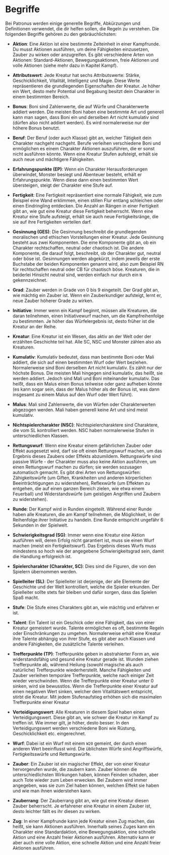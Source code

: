 # Begriffe

Bei Patronus werden einige generelle Begriffe, Abkürzungen und Definitionen verwendet, die dir helfen sollen, die Regeln zu verstehen. Die folgenden Begriffe gehören zu den gebräuchlichsten:

- **Aktion**: Eine Aktion ist eine bestimmte Zeiteinheit in einer Kampfrunde. Du musst Aktionen ausführen, um deine Fähigkeiten einzusetzen, Zauber zu wirken oder anzugreifen. Es gibt verschiedene Arten von Aktionen: Standard-Aktionen, Bewegungsaktionen, freie Aktionen und volle Aktionen (siehe mehr dazu in Kapitel Kampf).

- **Attributswert**: Jede Kreatur hat sechs Attributswerte: Stärke, Geschicklichkeit, Vitalität, Intelligenz und Magie. Diese Werte repräsentieren die grundlegenden Eigenschaften der Kreatur. Je höher ein Wert, desto mehr Potential und Begabung besitzt dein Charakter in einem bestimmten Bereich.


- **Bonus**: Boni sind Zahlenwerte, die auf Würfe und Charakterwerte addiert werden. Die meisten Boni haben eine bestimmte Art und generell kann man sagen, dass Boni ein und derselben Art nicht kumulativ sind (dürfen also nicht addiert werden). Es wird normalerweise nur der höhere Bonus benutzt.

- **Beruf**: Der Beruf  (oder auch Klasse) gibt an, welcher Tätigkeit dein Charakter nachgeht nachgeht. Berufe verleihen verschiedene Boni und ermöglichen es einem Charakter Aktionen auszuführen, die er sonst nicht ausführen könnte. Wenn eine Kreatur Stufen aufsteigt, erhält sie auch neue und mächtigere Fähigkeiten.

- **Erfahrungspunkte (EP)**: Wenn ein Charakter Herausforderungen überwindet, Monster besiegt und Abenteuer besteht, erhält er Erfahrungspunkte. Wenn diese dann einen bestimmten Wert übersteigen, steigt der Charakter eine Stufe auf.

- **Fertigkeit**: Eine Fertigkeit repräsentiert eine normale Fähigkeit, wie zum Beispiel eine Wand erklimmen, einen stillen Flur entlang schleichen oder einen Eindringling entdecken. Die Anzahl an Rängen in einer Fertigkeit gibt an, wie gut eine Kreatur diese Fertigkeit beherrscht. Wenn eine Kreatur eine Stufe aufsteigt, erhält sie auch neue Fertigkeitsränge, die sie auf ihre Fertigkeiten verteilen darf.

- **Gesinnung (GES)**: Die Gesinnung beschreibt die grundlegenden moralischen und ethischen Vorstellungen einer Kreatur. Jede Gesinnung besteht aus zwei Komponenten. Die eine Komponente gibt an, ob ein Charakter rechtschaffen, neutral oder chaotisch ist. Die andere Komponente, die darauf folgt, beschreibt, ob der Charakter gut, neutral oder böse ist. Gesinnungen werden abgekürzt, indem jeweils der erste Buchstabe der beiden Komponenten genannt wird, also zum Beispiel RN für rechtschaffen neutral oder CB für chaotisch böse. Kreaturen, die in beiderlei Hinsicht neutral sind, werden einfach nur durch ein `N` gekennzeichnet.

- **Grad**: Zauber werden in Grade von 0 bis 9 eingeteilt. Der Grad gibt an, wie mächtig ein Zauber ist. Wenn ein Zauberkundiger aufsteigt, lernt er, neue Zauber höherer Grade zu wirken.

- **Initiative**: Immer wenn ein Kampf beginnt, müssen alle Kreaturen, die daran teilnehmen, einen Initiativewurf machen, um die Kampfreihenfolge zu bestimmten. Je höher das Würfelergebnis ist, desto früher ist die Kreatur an der Reihe.

- **Kreatur**: Eine Kreatur ist ein Wesen, das aktiv an der Welt oder der erzählten Geschichte teil hat. Alle SC, NSC und Monster zählen also als Kreaturen.

- **Kumulativ**: Kumulativ bedeutet, dass man bestimmte Boni oder Mali addiert, die sich auf einen bestimmten Wurf oder Wert beziehen. Normalerweise sind Boni derselben Art nicht kumulativ. Es zählt nur der höchste Bonus. Die meisten Mali hingegen sind kumulativ, das heißt, sie werden addiert. Jedoch sind Mali und Boni miteinander kumulativ. Das heißt, dass ein Malus einen Bonus teilweise oder ganz aufheben könnte (es kann sogar sein, dass der Malus höher als der Bonus ist, was dann insgesamt zu einem Malus auf den Wurf oder Wert führt).

- **Malus**: Mali sind Zahlenwerte, die von Würfen oder Charakterwerten abgezogen werden. Mali haben generell keine Art und sind meist kumulativ.

- **Nichtspielercharakter (NSC)**: Nichtspielercharaktere sind Charaktere, die vom SL kontrolliert werden. NSC haben normalerweise Stufen in unterschiedlichen Klassen.

- **Rettungswurf**: Wenn eine Kreatur einem gefährlichen Zauber oder Effekt ausgesetzt wird, darf sie oft einen Rettungswurf machen, um das Ergebnis dieses Zaubers oder Effekts abzumildern. Rettungswürfe sind passive Würfe - der Charakter muss also keine Aktion ausführen, um einen Rettungswurf machen zu dürfen; sie werden sozusagen automatisch gemacht. Es gibt drei Arten von Rettungswürfen: Zähigkeitswürfe (um Giften, Krankheiten und anderen körperlichen Beeinträchtigungen zu widerstehen), Reflexwürfe (um Effekten zu entgehen, die auf einen ganzen Bereich zielen, wie etwa einem Feuerball) und Widerstandswürfe (um geistigen Angriffen und Zaubern zu widerstehen).

- **Runde**: Der Kampf wird in Runden eingeteilt. Während einer Runde haben alle Kreaturen, die am Kampf teilnehmen, die Möglichkeit, in der Reihenfolge ihrer Initiative zu handeln. Eine Runde entspricht ungefähr 6 Sekunden in der Spielwelt.

- **Schwierigkeitsgrad (SG)**: Immer wenn eine Kreatur eine Aktion ausführen will, deren Erfolg nicht garantiert ist, muss sie einen Wurf machen (meist ein Fertigkeitswurf). Das Ergebnis dieses Wurfs muss mindestens so hoch wie der angegebene Schwierigkeitsgrad sein, damit die Handlung erfolgreich ist.

- **Spielercharakter (Charakter, SC)**: Dies sind die Figuren, die von den Spielern übernommen werden.

- **Spielleiter (SL)**: Der Spielleiter ist derjenige, der alle Elemente der Geschichte und der Welt kontrolliert, welche die Spieler erkunden. Der Spielleiter sollte stets fair bleiben und dafür sorgen, dass das Spielen Spaß macht.

- **Stufe**: Die Stufe eines Charakters gibt an, wie mächtig und erfahren er ist.

- **Talent**: Ein Talent ist ein Geschick oder eine Fähigkeit, das von einer Kreatur gemeistert wurde. Talente ermöglichen es oft, bestimmte Regeln oder Einschränkungen zu umgehen. Normalerweise erhält eine Kreatur ihre Talente abhängig von ihrer Stufe, es gibt aber auch Klassen und andere Fähigkeiten, die zusätzliche Talente verleihen.

- **Trefferpunkte (TP)**: Trefferpunkte geben in abstrahierter Form an, wie widerstandsfähig und gesund eine Kreatur gerade ist. Wunden ziehen Trefferpunkte ab, während Heilung (sowohl magische als auch natürliche) Trefferpunkte wiederherstellt. Manche Fähigkeiten und Zauber verleihen temporäre Trefferpunkte, welche nach einiger Zeit wieder verschwinden. Wenn die Trefferpunkte einer Kreatur unter 0 sinken, wird sie bewusstlos. Wenn die Trefferpunkte einer Kreatur auf einen negativen Wert sinken, welcher dem Vitalitätswert entspricht, stirbt die Kreatur. Mit jedem Stufenaufstieg erhöhen sich die maximalen Trefferpunkte einer Kreatur

- **Verteidigungswert**: Alle Kreaturen in diesem Spiel haben einen Verteidigungswert. Diese gibt an, wie schwer die Kreatur im Kampf zu treffen ist. Wie immer gilt, je höher, desto besser. In den Verteidigungswert werden verschiedene Boni wie Rüstung, Geschicklichkeit etc. eingerechnet.

- **Wurf**: Dabei ist ein Wurf mit einem `W20` gemeint, der durch einen anderen Wert beeinflusst wird. Die üblichsten Würfe sind Angriffswürfe, Fertigkeitsswürfe und Rettungswürfe.

- **Zauber**: Ein Zauber ist ein magischer Effekt, der von einer Kreatur hervorgerufen wurde, die zaubern kann. Zauber können die unterschiedlichsten Wirkungen haben, können Feinden schaden, aber auch Tote wieder zum Leben erwecken. Bei Zaubern wird immer angegeben, was sie zum Ziel haben können, welchen Effekt sie haben und wie man ihnen widerstehen kann.

- **Zauberrang**: Der Zauberrang gibt an, wie gut eine Kreatur diesen Zauber beherrscht. Je erfahrener eine Kreatur in einem Zauber ist, desto leichter fällt es ihr diesen zu wirken.

- **Zug**: In einer Kampfrunde kann jede Kreatur einen Zug machen, das heißt, sie kann Aktionen ausführen. Innerhalb seines Zuges kann ein Charakter eine Standardaktion, eine Bewegungsaktion, eine schnelle Aktion und eine Anzahl freier Aktionen ausführen. Alternativ kann er aber auch eine volle Aktion, eine schnelle Aktion und eine Anzahl freier Aktionen ausführen.